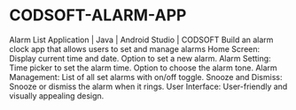 # CODSOFT-ALARM-APP

Alarm List Application | Java | Android Studio | CODSOFT
Build an alarm clock app that allows users to set and manage alarms
Home Screen: Display current time and date.
Option to set a new alarm.
Alarm Setting: Time picker to set the alarm time.
Option to choose the alarm tone.
Alarm Management: List of all set alarms with on/off toggle.
Snooze and Dismiss: Snooze or dismiss the alarm when it rings.
User Interface: User-friendly and visually appealing design.
